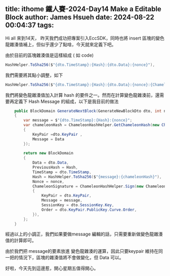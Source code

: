 title: ithome 鐵人賽-2024-Day14 Make a Editable Block
author: James Hsueh
date: 2024-08-22 00:04:37
tags:
---
Hi all 來到14天， 昨天我們成功把專案引入EccSDK，同時也將 insert 區塊的變色龍雜湊值補上，但似乎還少了點啥，今天就來定義下吧。

由於目前的區塊雜湊值是這樣組成 ( 如 code)

```csharp
HashHelper.ToSha256($"{dto.TimeStamp}:{Hash}:{dto.Data}:{nonce}"),
```

我們需要將其點小調整，如下

```csharp
HashHelper.ToSha256($"{dto.TimeStamp}:{Hash}:{dto.Data}:{nonce}:{ChameleonHash}"),
```

我們將變色龍雜湊值加入計算 hash 的要件之一。然而在計算變色龍雜湊前，還需要再定義下 Hash Message 的組成，以下是我目前的做法

```csharp
    public BlockDomain GenerateNextBlock(GenerateNewBlockDto dto, int nonce)
    {
        var message = $"{dto.TimeStamp}:{Hash}:{nonce}";
        var chameleonHash = ChameleonHashHelper.GetChameleonHash(new ChameleonHashRequest()
        {
            KeyPair =dto.KeyPair ,
            Message = Data 
        });
        
        return new BlockDomain
        {
            Data = dto.Data,
            PreviousHash = Hash,
            TimeStamp = dto.TimeStamp,
            Hash = HashHelper.ToSha256($"{message}:{chameleonHash}"),
            Nonce = nonce,
            ChameleonSignature = ChameleonHashHelper.Sign(new ChameleonHashRequest
            {
                KeyPair = dto.KeyPair,
                Message = message,
                SessionKey = dto.SessionKey.Key,
                Order = dto.KeyPair.PublicKey.Curve.Order,
            }),
        };
    }

```

經過以上的小調正，我們如果要做message 編輯的話，只需要重新做變色龍雜湊值的計算即可。

由於我們把 message的要素放進 變色龍雜湊的運算，因此只要keypair 維持在同一把的情況下，區塊的雜湊值將不會做變化，但 Data 可以。

好啦，今天先到這邊惹，開心星期五值得開心。